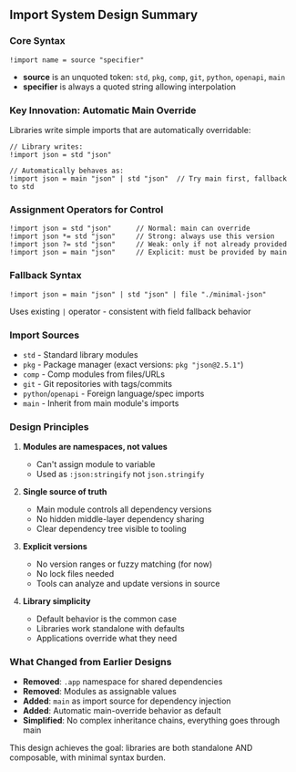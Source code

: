 ## Import System Design Summary

### Core Syntax
```comp
!import name = source "specifier"
```
- **source** is an unquoted token: `std`, `pkg`, `comp`, `git`, `python`, `openapi`, `main`
- **specifier** is always a quoted string allowing interpolation

### Key Innovation: Automatic Main Override
Libraries write simple imports that are automatically overridable:
```comp
// Library writes:
!import json = std "json"

// Automatically behaves as:
!import json = main "json" | std "json"  // Try main first, fallback to std
```

### Assignment Operators for Control
```comp
!import json = std "json"      // Normal: main can override
!import json *= std "json"     // Strong: always use this version
!import json ?= std "json"     // Weak: only if not already provided
!import json = main "json"     // Explicit: must be provided by main
```

### Fallback Syntax
```comp
!import json = main "json" | std "json" | file "./minimal-json"
```
Uses existing `|` operator - consistent with field fallback behavior

### Import Sources
- `std` - Standard library modules
- `pkg` - Package manager (exact versions: `pkg "json@2.5.1"`)
- `comp` - Comp modules from files/URLs
- `git` - Git repositories with tags/commits
- `python`/`openapi` - Foreign language/spec imports
- `main` - Inherit from main module's imports

### Design Principles

1. **Modules are namespaces, not values**
   - Can't assign module to variable
   - Used as `:json:stringify` not `json.stringify`

2. **Single source of truth**
   - Main module controls all dependency versions
   - No hidden middle-layer dependency sharing
   - Clear dependency tree visible to tooling

3. **Explicit versions**
   - No version ranges or fuzzy matching (for now)
   - No lock files needed
   - Tools can analyze and update versions in source

4. **Library simplicity**
   - Default behavior is the common case
   - Libraries work standalone with defaults
   - Applications override what they need

### What Changed from Earlier Designs

- **Removed**: `.app` namespace for shared dependencies
- **Removed**: Modules as assignable values  
- **Added**: `main` as import source for dependency injection
- **Added**: Automatic main-override behavior as default
- **Simplified**: No complex inheritance chains, everything goes through main

This design achieves the goal: libraries are both standalone AND composable, with minimal syntax burden.